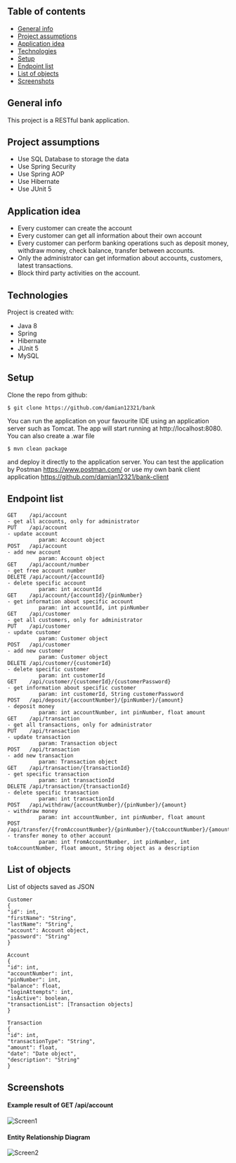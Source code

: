 ## Table of contents
* [General info](#general-info)
* [Project assumptions](#project-assumptions)
* [Application idea](#application-idea)
* [Technologies](#technologies)
* [Setup](#setup)
* [Endpoint list](#endpoint-list)
* [List of objects](#list-of-objects)
* [Screenshots](#screenshots)

## General info
This project is a RESTful bank application.
	
## Project assumptions
* Use SQL Database to storage the data
* Use Spring Security
* Use Spring AOP
* Use Hibernate
* Use JUnit 5

## Application idea
* Every customer can create the account 
* Every customer can get all information about their own account
* Every customer can perform banking operations such as deposit money, withdraw money, check balance, transfer between accounts.
* Only the administrator can get information about accounts, customers, latest transactions.
* Block third party activities on the account.

## Technologies
Project is created with:
* Java 8
* Spring
* Hibernate
* JUnit 5
* MySQL

## Setup
Clone the repo from github:

```
$ git clone https://github.com/damian12321/bank
```

You can run the application on your favourite IDE using an application server such as Tomcat.
The app will start running at http://localhost:8080.
You can also create a .war file 

```
$ mvn clean package
```

and deploy it directly to the application server.
You can test the application by Postman 
https://www.postman.com/
or use my own bank client application
https://github.com/damian12321/bank-client

## Endpoint list

```
GET    /api/account                                                              - get all accounts, only for administrator
PUT    /api/account                                                              - update account
          param: Account object
POST   /api/account                                                              - add new account
          param: Account object
GET    /api/account/number                                                       - get free account number
DELETE /api/account/{accountId}                                                  - delete specific account
          param: int accountId
GET    /api/account/{accountId}/{pinNumber}                                      - get information about specific account
          param: int accountId, int pinNumber
GET    /api/customer                                                             - get all customers, only for administrator
PUT    /api/customer                                                             - update customer
          param: Customer object
POST   /api/customer                                                             - add new customer
          param: Customer object
DELETE /api/customer/{customerId}                                                - delete specific customer
          param: int customerId
GET    /api/customer/{customerId}/{customerPassword}                             - get information about specific customer
          param: int customerId, String customerPassword
POST   /api/deposit/{accountNumber}/{pinNumber}/{amount}                         - deposit money
          param: int accountNumber, int pinNumber, float amount
GET    /api/transaction                                                          - get all transactions, only for administrator
PUT    /api/transaction                                                          - update transaction
          param: Transaction object
POST   /api/transaction                                                          - add new transaction
          param: Transaction object
GET    /api/transaction/{transactionId}                                          - get specific transaction
          param: int transactionId
DELETE /api/transaction/{transactionId}                                          - delete specific transaction
          param: int transactionId
POST   /api/withdraw/{accountNumber}/{pinNumber}/{amount}                        - withdraw money
          param: int accountNumber, int pinNumber, float amount
POST   /api/transfer/{fromAccountNumber}/{pinNumber}/{toAccountNumber}/{amount}/ - transfer money to other account 
          param: int fromAccountNumber, int pinNumber, int toAccountNumber, float amount, String object as a description
```

## List of objects
List of objects saved as JSON 

```
Customer
{
"id": int,
"firstName": "String",
"lastName": "String",
"account": Account object,
"password": "String"
}

Account
{
"id": int,
"accountNumber": int,
"pinNumber": int,
"balance": float,
"loginAttempts": int,
"isActive": boolean,
"transactionList": [Transaction objects]
}

Transaction
{
"id": int,
"transactionType": "String",
"amount": float,
"date": "Date object",
"description": "String"
}
```
## Screenshots
#### Example result of GET /api/account 
![Screen1](./img/Screen1.png)

#### Entity Relationship Diagram
![Screen2](./img/Screen2.png)

